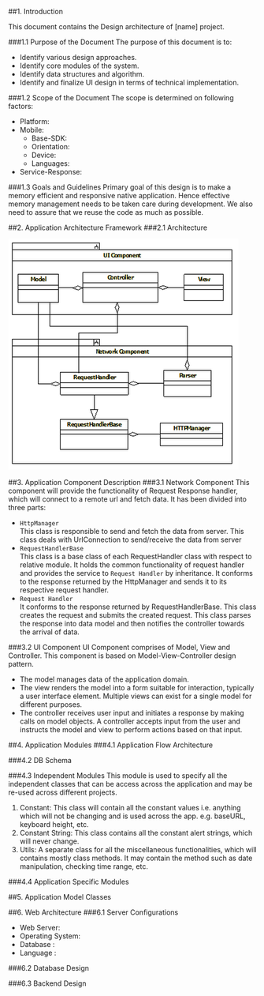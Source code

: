 ##1. Introduction

This document contains the Design architecture of [name] project.


###1.1  Purpose of the Document
The purpose of this document is to: 

- Identify various design approaches.
- Identify core modules of the system.
- Identify data structures and algorithm.
- Identify and finalize UI design in terms of technical implementation.

###1.2 Scope of the Document
The scope is determined on following factors:

- Platform: 
- Mobile:
    - Base-SDK: 
    - Orientation: 
    - Device:
    - Languages: 
- Service-Response: 

###1.3 Goals and Guidelines
Primary goal of this design is to make a memory efficient and responsive native application. Hence effective memory management needs to be taken care during development. We also need to assure that we reuse the code as much as possible.


##2. Application Architecture Framework
###2.1 Architecture        

![Application Architecture](ss.png)


##3. Application Component Description
###3.1 Network Component
This component will provide the functionality of Request Response handler, which will connect to a remote url and fetch data. It has been divided into three parts:

- `HttpManager`  
This class is responsible to send and fetch the data from server. This class  deals with UrlConnection to send/receive the data from server 
- `RequestHandlerBase`  
 This class is a base class of each RequestHandler class with respect to relative module.  It holds the common functionality of request handler and provides the service to `Request Handler` by inheritance. It conforms to the response returned by the HttpManager and sends it to its respective request handler.
- `Request Handler`  
It conforms to the response returned by RequestHandlerBase. This class creates the request and submits the created request. This class parses the response into data model and then notifies the controller towards the arrival of data. 

###3.2 UI Component
UI Component comprises of Model, View and Controller. This component is based on Model-View-Controller design pattern.
 
 - The model manages data of the application domain.
 - The view renders the model into a form suitable for interaction, typically a user interface element. Multiple views can exist for a single model for different purposes.
 - The controller receives user input and initiates a response by making calls on model objects. A controller accepts input from the user and instructs the model and view to perform actions based on that input.



##4. Application Modules
###4.1 Application Flow Architecture


###4.2 DB Schema


###4.3 Independent Modules 
This module is used to specify all the independent classes that can be access across the application and may be re-used across different projects.

1. Constant: This class will contain all the constant values i.e. anything which will not be changing and is used across the app. e.g. baseURL, keyboard height, etc. 
2. Constant String: This class contains all the constant alert strings, which will never change. 
3. Utils: A separate class for all the miscellaneous functionalities, which will contains mostly class methods. It may contain the method such as date manipulation, checking time range, etc. 

###4.4 Application Specific Modules


##5. Application Model Classes

##6. Web Architecture
###6.1 Server Configurations

 - Web Server:  
 - Operating System:
 - Database : 
 - Language : 

###6.2  Database Design

###6.3 Backend Design
                 
